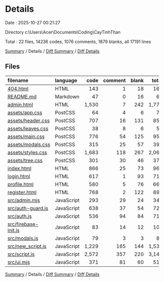# Details

Date : 2025-10-27 00:21:27

Directory c:\\Users\\Acer\\Documents\\Coding\\CayTinhThan

Total : 22 files,  14236 codes, 1076 comments, 1879 blanks, all 17191 lines

[Summary](results.md) / Details / [Diff Summary](diff.md) / [Diff Details](diff-details.md)

## Files
| filename | language | code | comment | blank | total |
| :--- | :--- | ---: | ---: | ---: | ---: |
| [404.html](/404.html) | HTML | 143 | 1 | 18 | 162 |
| [README.md](/README.md) | Markdown | 47 | 0 | 16 | 63 |
| [admin.html](/admin.html) | HTML | 1,530 | 7 | 242 | 1,779 |
| [assets/app.css](/assets/app.css) | PostCSS | 64 | 4 | 6 | 74 |
| [assets/header.css](/assets/header.css) | PostCSS | 707 | 16 | 131 | 854 |
| [assets/leaves.css](/assets/leaves.css) | PostCSS | 38 | 8 | 6 | 52 |
| [assets/main.css](/assets/main.css) | PostCSS | 776 | 54 | 125 | 955 |
| [assets/modals.css](/assets/modals.css) | PostCSS | 315 | 25 | 57 | 397 |
| [assets/styles.css](/assets/styles.css) | PostCSS | 1,683 | 118 | 267 | 2,068 |
| [assets/tree.css](/assets/tree.css) | PostCSS | 301 | 30 | 46 | 377 |
| [index.html](/index.html) | HTML | 866 | 25 | 73 | 964 |
| [login.html](/login.html) | HTML | 617 | 1 | 93 | 711 |
| [profile.html](/profile.html) | HTML | 580 | 5 | 76 | 661 |
| [register.html](/register.html) | HTML | 768 | 2 | 122 | 892 |
| [src/admin.mjs](/src/admin.mjs) | JavaScript | 293 | 29 | 24 | 346 |
| [src/auth-guard.js](/src/auth-guard.js) | JavaScript | 638 | 37 | 54 | 729 |
| [src/auth.js](/src/auth.js) | JavaScript | 536 | 94 | 84 | 714 |
| [src/firebase-init.js](/src/firebase-init.js) | JavaScript | 83 | 14 | 12 | 109 |
| [src/modals.js](/src/modals.js) | JavaScript | 79 | 3 | 3 | 85 |
| [src/new\_script.js](/src/new_script.js) | JavaScript | 1,229 | 165 | 144 | 1,538 |
| [src/script.js](/src/script.js) | JavaScript | 2,572 | 357 | 220 | 3,149 |
| [src/ui.mjs](/src/ui.mjs) | JavaScript | 371 | 81 | 60 | 512 |

[Summary](results.md) / Details / [Diff Summary](diff.md) / [Diff Details](diff-details.md)